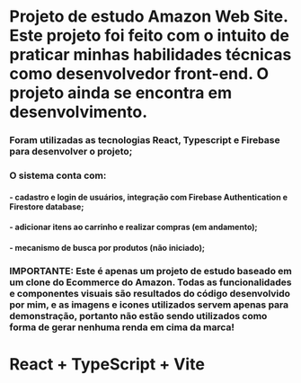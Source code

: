 # Projeto de estudo Amazon Web Site. Este projeto foi feito com o intuito de praticar minhas habilidades técnicas como desenvolvedor front-end. O projeto ainda se encontra em desenvolvimento.

### Foram utilizadas as tecnologias React, Typescript e Firebase para desenvolver o projeto;
### O sistema conta com:
#### - cadastro e login de usuários, integração com Firebase Authentication e Firestore database;
#### - adicionar itens ao carrinho e realizar compras (em andamento);
#### - mecanismo de busca por produtos (não iniciado);



### IMPORTANTE: Este é apenas um projeto de estudo baseado em um clone do Ecommerce do Amazon. Todas as funcionalidades e componentes visuais são resultados do código desenvolvido por mim, e as imagens e icones utilizados servem apenas para demonstração, portanto não estão sendo utilizados como forma de gerar nenhuma renda em cima da marca! 

# React + TypeScript + Vite



